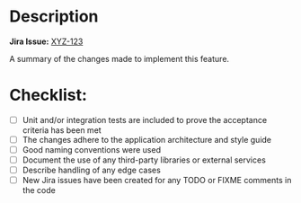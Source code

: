 # Description

**Jira Issue:** [XYZ-123](https://<url>/lbrowse/XYZ-123)

A summary of the changes made to implement this feature.



# Checklist:

- [ ] Unit and/or integration tests are included to prove the acceptance criteria has been met
- [ ] The changes adhere to the application architecture and style guide
- [ ] Good naming conventions were used
- [ ] Document the use of any third-party libraries or external services
- [ ] Describe handling of any edge cases
- [ ] New Jira issues have been created for any TODO or FIXME comments in the code
